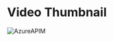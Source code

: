 # Video Thumbnail

![AzureAPIM](https://user-images.githubusercontent.com/80381121/201321397-466c408f-cd1e-4cf8-866e-1ba8f837ca3e.png)
